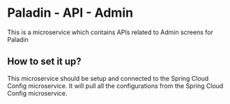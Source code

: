 # Paladin - API - Admin

This is a microservice which contains APIs related to Admin screens for Paladin

## How to set it up?

This microservice should be setup and connected to the Spring Cloud Config microservice. It will pull all the
configurations from the Spring Cloud Config microservice.

